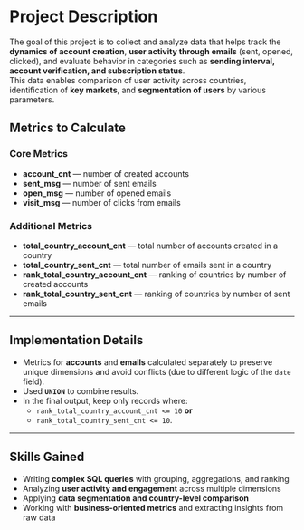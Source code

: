 # Project Description

The goal of this project is to collect and analyze data that helps track the **dynamics of account creation**, **user activity through emails** (sent, opened, clicked), and evaluate behavior in categories such as **sending interval, account verification, and subscription status**.  
This data enables comparison of user activity across countries, identification of **key markets**, and **segmentation of users** by various parameters.

## Metrics to Calculate

### Core Metrics
- **account_cnt** — number of created accounts  
- **sent_msg** — number of sent emails  
- **open_msg** — number of opened emails  
- **visit_msg** — number of clicks from emails  

### Additional Metrics
- **total_country_account_cnt** — total number of accounts created in a country  
- **total_country_sent_cnt** — total number of emails sent in a country  
- **rank_total_country_account_cnt** — ranking of countries by number of created accounts  
- **rank_total_country_sent_cnt** — ranking of countries by number of sent emails  

---

## Implementation Details

- Metrics for **accounts** and **emails**  calculated separately to preserve unique dimensions and avoid conflicts (due to different logic of the `date` field).  
- Used  **`UNION`** to combine results.  
- In the final output, keep only records where:  
  - `rank_total_country_account_cnt <= 10` **or**  
  - `rank_total_country_sent_cnt <= 10`.

---

## Skills Gained

- Writing **complex SQL queries** with grouping, aggregations, and ranking  
- Analyzing **user activity and engagement** across multiple dimensions  
- Applying **data segmentation and country-level comparison**  
- Working with **business-oriented metrics** and extracting insights from raw data  
